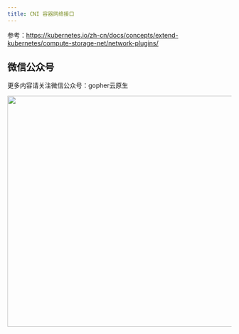```yaml
---
title: CNI 容器网络接口
---
```


参考：https://kubernetes.io/zh-cn/docs/concepts/extend-kubernetes/compute-storage-net/network-plugins/

## 微信公众号

更多内容请关注微信公众号：gopher云原生

<img src="https://github.com/user-attachments/assets/ea93572c-6c05-4751-bde7-35a58fe083f1" width="520px" />
